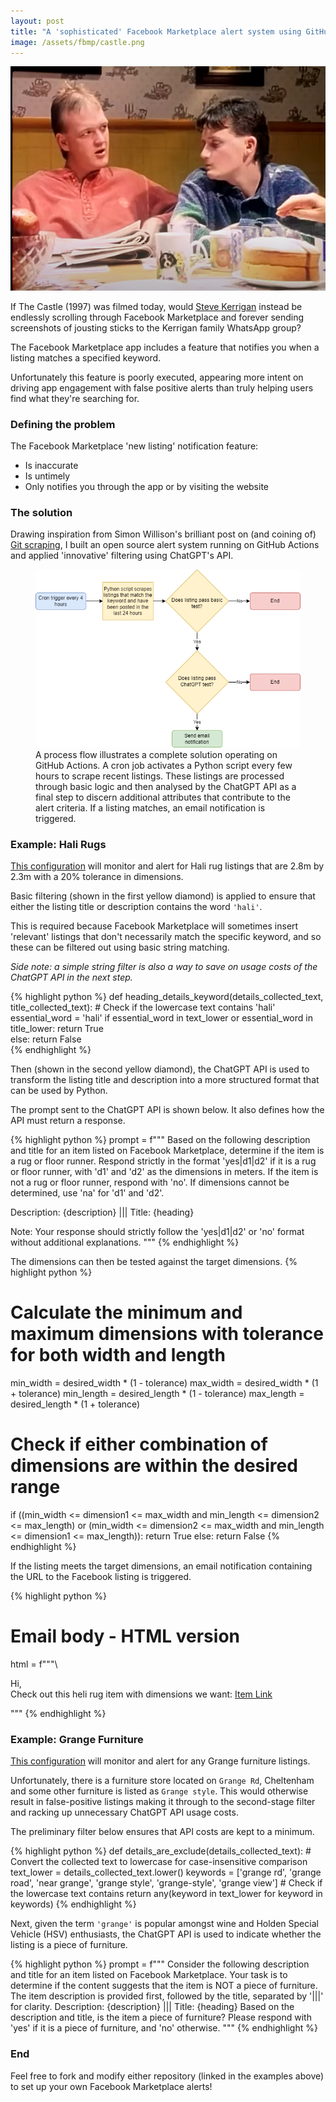 ```yaml
---
layout: post
title: "A 'sophisticated' Facebook Marketplace alert system using GitHub Actions and ChatGPT's API"
image: /assets/fbmp/castle.png
---
```




<img class="small right" src="/assets/fbmp/castle.png" alt="A scene from The Castle" loading="lazy">

If The Castle (1997) was filmed today, would <a href="https://www.youtube.com/watch?v=dik_wnOE4dk">Steve Kerrigan</a> instead be endlessly scrolling through Facebook Marketplace and forever sending screenshots of jousting sticks to the Kerrigan family WhatsApp group?

The Facebook Marketplace app includes a feature that notifies you when a listing matches a specified keyword.

Unfortunately this feature is poorly executed, appearing more intent on driving app engagement with false positive alerts than truly helping users find what they're searching for.

### Defining the problem
The Facebook Marketplace 'new listing' notification feature:
- Is inaccurate
- Is untimely
- Only notifies you through the app or by visiting the website

### The solution
Drawing inspiration from Simon Willison's brilliant post on (and coining of) <a href="https://simonwillison.net/2020/Oct/9/git-scraping/">Git scraping</a>, I built an open source alert system running on GitHub Actions and applied 'innovative' filtering using ChatGPT's API. 

<figure>
  <img src="/assets/fbmp/img02.png" alt="" loading="lazy">
  <figcaption>
    A process flow illustrates a complete solution operating on GitHub Actions. A cron job activates a Python script every few hours to scrape recent listings. These listings are processed through basic logic and then analysed by the ChatGPT API as a final step to discern additional attributes that contribute to the alert criteria. If a listing matches, an email notification is triggered.
  </figcaption>
</figure>

### Example: Hali Rugs
<a href="https://github.com/sc0h0/fb_mp_hali">This configuration</a> will monitor and alert for Hali rug listings that are 2.8m by 2.3m with a 20% tolerance in dimensions.

Basic filtering (shown in the first yellow diamond) is applied to ensure that either the listing title or description contains the word `'hali'`. 

This is required because Facebook Marketplace will sometimes insert 'relevant' listings that don't necessarily match the specific keyword, and so these can be filtered out using basic string matching.

_Side note: a simple string filter is also a way to save on usage costs of the ChatGPT API in the next step._

{% highlight python %}
def heading_details_keyword(details_collected_text, title_collected_text):
    # Check if the lowercase text contains 'hali'
    essential_word = 'hali'
    if essential_word in text_lower or essential_word in title_lower:
        return True   
    else:
        return False  
{% endhighlight %}

Then (shown in the second yellow diamond), the ChatGPT API is used to transform the listing title and description into a more structured format that can be used by Python.

The prompt sent to the ChatGPT API is shown below. It also defines how the API must return a response.

{% highlight python %}
prompt = f"""
Based on the following description and title for an item listed on Facebook Marketplace, determine if the item is a rug or floor runner. 
Respond strictly in the format 'yes|d1|d2' if it is a rug or floor runner, with 'd1' and 'd2' as the dimensions in meters. 
If the item is not a rug or floor runner, respond with 'no'. If dimensions cannot be determined, use 'na' for 'd1' and 'd2'.

Description: {description}
|||
Title: {heading}

Note: Your response should strictly follow the 'yes|d1|d2' or 'no' format without additional explanations.
"""
{% endhighlight %}

The dimensions can then be tested against the target dimensions.
{% highlight python %}
# Calculate the minimum and maximum dimensions with tolerance for both width and length
min_width = desired_width * (1 - tolerance)
max_width = desired_width * (1 + tolerance)
min_length = desired_length * (1 - tolerance)
max_length = desired_length * (1 + tolerance)

# Check if either combination of dimensions are within the desired range
if ((min_width <= dimension1 <= max_width and min_length <= dimension2 <= max_length) or
   (min_width <= dimension2 <= max_width and min_length <= dimension1 <= max_length)):
    return True
else:
    return False
{% endhighlight %}

If the listing meets the target dimensions, an email notification containing the URL to the Facebook listing is triggered.

{% highlight python %}
# Email body - HTML version
html = f"""\
<html>
  <body>
    <p>Hi,<br>
       Check out this heli rug item with dimensions we want: <a href="https://www.facebook.com/marketplace/item/{item_id}">Item Link</a>
    </p>
  </body>
</html>
"""
{% endhighlight %}

### Example: Grange Furniture
<a href="https://github.com/sc0h0/fb_mp_watch">This configuration</a> will monitor and alert for any Grange furniture listings. 

Unfortunately, there is a furniture store located on `Grange Rd`, Cheltenham and some other furniture is listed as `Grange style`. This would otherwise result in false-positive listings making it through to the second-stage filter and racking up unnecessary ChatGPT API usage costs.

The preliminary filter below ensures that API costs are kept to a minimum.

{% highlight python %}
def details_are_exclude(details_collected_text):
    # Convert the collected text to lowercase for case-insensitive comparison
    text_lower = details_collected_text.lower()
    keywords = ['grange rd', 'grange road', 'near grange', 'grange style', 'grange-style', 'grange view']
    # Check if the lowercase text contains
    return any(keyword in text_lower for keyword in keywords)
{% endhighlight %}

Next, given the term `'grange'` is popular amongst wine and Holden Special Vehicle (HSV) enthusiasts, the ChatGPT API is used to indicate whether the listing is a piece of furniture. 

{% highlight python %}
prompt = f"""
Consider the following description and title for an item listed on Facebook Marketplace. 
Your task is to determine if the content suggests that the item is NOT a piece of furniture. 
The item description is provided first, followed by the title, separated by '|||' for clarity.
Description: {description}
|||
Title: {heading}
Based on the description and title, is the item a piece of furniture? Please respond with 'yes' if it is a piece of furniture, and 'no' otherwise.
"""
{% endhighlight %}



### End
Feel free to fork and modify either repository (linked in the examples above) to set up your own Facebook Marketplace alerts!
